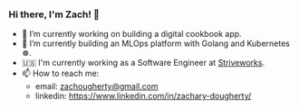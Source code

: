 ### Hi there, I'm Zach! 👋
- 🔭 I’m currently working on building a digital cookbook app.
- 🌱 I’m currently building an MLOps platform with Golang and Kubernetes ☸️.
- 🇺🇸 I'm currently working as a Software Engineer at [Striveworks](https://striveworks.us/).
- 📫 How to reach me: 
  - email: zachougherty@gmail.com
  - linkedin: https://www.linkedin.com/in/zachary-dougherty/

<!--
**ZachDougherty/ZachDougherty** is a ✨ _special_ ✨ repository because its `README.md` (this file) appears on your GitHub profile.

Here are some ideas to get you started:

- 🔭 I’m currently working on ...
- 🌱 I’m currently learning ...
- 👯 I’m looking to collaborate on ...
- 🤔 I’m looking for help with ...
- 💬 Ask me about ...
- 📫 How to reach me: ...
- 😄 Pronouns: ...
- ⚡ Fun fact: ...
-->
